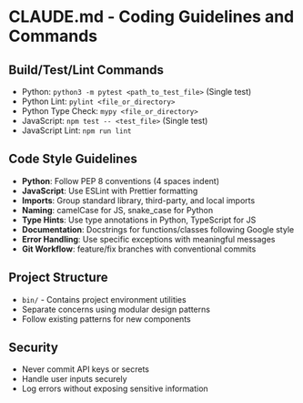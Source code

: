 # CLAUDE.md - Coding Guidelines and Commands

## Build/Test/Lint Commands
- Python: `python3 -m pytest <path_to_test_file>` (Single test)
- Python Lint: `pylint <file_or_directory>`
- Python Type Check: `mypy <file_or_directory>`
- JavaScript: `npm test -- <test_file>` (Single test)
- JavaScript Lint: `npm run lint`

## Code Style Guidelines
- **Python**: Follow PEP 8 conventions (4 spaces indent)
- **JavaScript**: Use ESLint with Prettier formatting
- **Imports**: Group standard library, third-party, and local imports
- **Naming**: camelCase for JS, snake_case for Python
- **Type Hints**: Use type annotations in Python, TypeScript for JS
- **Documentation**: Docstrings for functions/classes following Google style
- **Error Handling**: Use specific exceptions with meaningful messages
- **Git Workflow**: feature/fix branches with conventional commits

## Project Structure
- `bin/` - Contains project environment utilities
- Separate concerns using modular design patterns
- Follow existing patterns for new components

## Security
- Never commit API keys or secrets
- Handle user inputs securely
- Log errors without exposing sensitive information